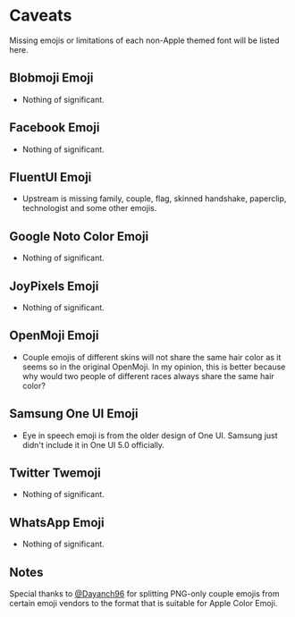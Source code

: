 # Caveats

Missing emojis or limitations of each non-Apple themed font will be listed here.

## Blobmoji Emoji

- Nothing of significant.

## Facebook Emoji

- Nothing of significant.

## FluentUI Emoji

- Upstream is missing family, couple, flag, skinned handshake, paperclip, technologist and some other emojis.

## Google Noto Color Emoji

- Nothing of significant.

## JoyPixels Emoji

- Nothing of significant.

## OpenMoji Emoji

- Couple emojis of different skins will not share the same hair color as it seems so in the original OpenMoji. In my opinion, this is better because why would two people of different races always share the same hair color?

## Samsung One UI Emoji

- Eye in speech emoji is from the older design of One UI. Samsung just didn't include it in One UI 5.0 officially.

## Twitter Twemoji

- Nothing of significant.

## WhatsApp Emoji

- Nothing of significant.

## Notes

<!-- _PNGs only_: They come in PNGs which means adding silhouettes, handshake and couple emojis are difficult. If they were in SVGs, we can simply write a script to remove parts that we do not need. -->

Special thanks to [@Dayanch96](https://twitter.com/Dayanch96) for splitting PNG-only couple emojis from certain emoji vendors to the format that is suitable for Apple Color Emoji.
